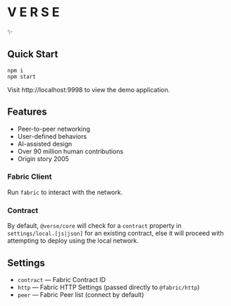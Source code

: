 # V E R S E
✨

## Quick Start
```
npm i
npm start
```

Visit http://localhost:9998 to view the demo application.

## Features
- Peer-to-peer networking
- User-defined behaviors
- AI-assisted design
- Over 90 million human contributions
- Origin story 2005

### Fabric Client
Run `fabric` to interact with the network.

### Contract
By default, `@verse/core` will check for a `contract` property in `settings/local.[js|json]` for an existing contract, else it will proceed with attempting to deploy using the local network.

## Settings
- `contract` — Fabric Contract ID
- `http` — Fabric HTTP Settings (passed directly to `@fabric/http`)
- `peer` — Fabric Peer list (connect by default)
